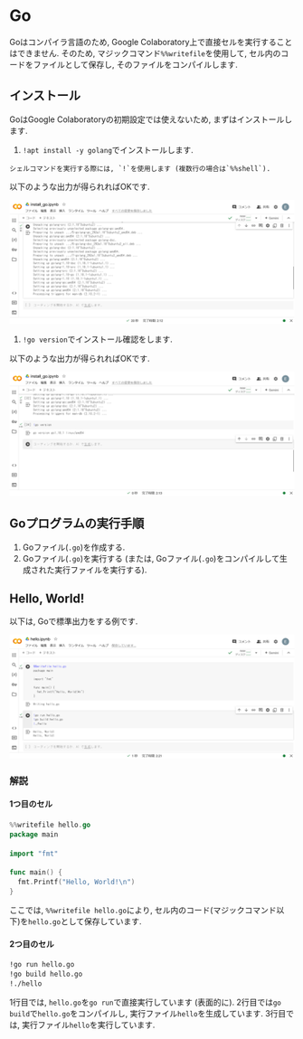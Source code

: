 # Go

Goはコンパイラ言語のため, Google Colaboratory上で直接セルを実行することはできません. そのため, マジックコマンド`%%writefile`を使用して, セル内のコードをファイルとして保存し, そのファイルをコンパイルします.

## インストール

GoはGoogle Colaboratoryの初期設定では使えないため, まずはインストールします.

1. `!apt install -y golang`でインストールします.

```{tip}
シェルコマンドを実行する際には, `!`を使用します (複数行の場合は`%%shell`).
```

以下のような出力が得られればOKです.

![go01](../_images/go01.png)

1. `!go version`でインストール確認をします.

以下のような出力が得られればOKです.

![go02](../_images/go02.png)

## Goプログラムの実行手順

1. Goファイル(`.go`)を作成する.
2. Goファイル(`.go`)を実行する (または, Goファイル(`.go`)をコンパイルして生成された実行ファイルを実行する).

## Hello, World!

以下は, Goで標準出力をする例です.

![go03](../_images/go03.png)

### 解説

#### 1つ目のセル

```go
%%writefile hello.go
package main

import "fmt"

func main() {
  fmt.Printf("Hello, World!\n")
}
```

ここでは, `%%writefile hello.go`により, セル内のコード(マジックコマンド以下)を`hello.go`として保存しています.

#### 2つ目のセル

```txt
!go run hello.go
!go build hello.go
!./hello
```

1行目では, `hello.go`を`go run`で直接実行しています (表面的に). 2行目では`go build`で`hello.go`をコンパイルし, 実行ファイル`hello`を生成しています. 3行目では, 実行ファイル`hello`を実行しています.
